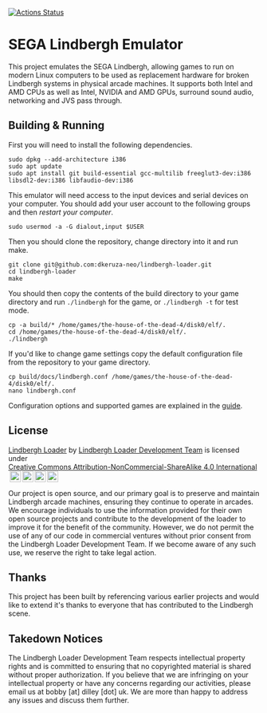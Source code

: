 [![Actions Status](https://github.com/dkeruza-neo/lindbergh-loader/actions/workflows/ci.yml/badge.svg)](https://github.com/dkeruza-neo/lindbergh-loader/actions)

# SEGA Lindbergh Emulator

This project emulates the SEGA Lindbergh, allowing games to run on modern Linux computers to be used as replacement hardware for broken Lindbergh systems in physical arcade machines. It supports both Intel and AMD CPUs as well as Intel, NVIDIA and AMD GPUs, surround sound audio, networking and JVS pass through.

## Building & Running

First you will need to install the following dependencies.

```shell
sudo dpkg --add-architecture i386
sudo apt update
sudo apt install git build-essential gcc-multilib freeglut3-dev:i386 libsdl2-dev:i386 libfaudio-dev:i386
```

This emulator will need access to the input devices and serial devices on your computer. You should add your user account to the following groups and then _restart your computer_.

```shell
sudo usermod -a -G dialout,input $USER
```

Then you should clone the repository, change directory into it and run make.

```shell
git clone git@github.com:dkeruza-neo/lindbergh-loader.git
cd lindbergh-loader
make
```

You should then copy the contents of the build directory to your game directory and run `./lindbergh` for the game, or `./lindbergh -t` for test mode.

```shell
cp -a build/* /home/games/the-house-of-the-dead-4/disk0/elf/.
cd /home/games/the-house-of-the-dead-4/disk0/elf/.
./lindbergh
```

If you'd like to change game settings copy the default configuration file from the repository to your game directory.

```shell
cp build/docs/lindbergh.conf /home/games/the-house-of-the-dead-4/disk0/elf/.
nano lindbergh.conf
```

Configuration options and supported games are explained in the [guide](docs/guide.md).

## License

<p xmlns:cc="http://creativecommons.org/ns#" xmlns:dct="http://purl.org/dc/terms/"><a property="dct:title" rel="cc:attributionURL" href="https://github.com/lindbergh-loader/">Lindbergh Loader</a> by <a rel="cc:attributionURL dct:creator" property="cc:attributionName" href="https://github.com/lindbergh-loader/">Lindbergh Loader Development Team</a> is licensed under <a href="https://creativecommons.org/licenses/by-nc-sa/4.0/?ref=chooser-v1" target="_blank" rel="license noopener noreferrer" style="display:inline-block;">Creative Commons Attribution-NonCommercial-ShareAlike 4.0 International<img style="height:22px!important;margin-left:3px;vertical-align:text-bottom;" src="https://mirrors.creativecommons.org/presskit/icons/cc.svg?ref=chooser-v1" alt=""><img style="height:22px!important;margin-left:3px;vertical-align:text-bottom;" src="https://mirrors.creativecommons.org/presskit/icons/by.svg?ref=chooser-v1" alt=""><img style="height:22px!important;margin-left:3px;vertical-align:text-bottom;" src="https://mirrors.creativecommons.org/presskit/icons/nc.svg?ref=chooser-v1" alt=""><img style="height:22px!important;margin-left:3px;vertical-align:text-bottom;" src="https://mirrors.creativecommons.org/presskit/icons/sa.svg?ref=chooser-v1" alt=""></a></p>

Our project is open source, and our primary goal is to preserve and maintain Lindbergh arcade machines, ensuring they continue to operate in arcades. We encourage individuals to use the information provided for their own open source projects and contribute to the development of the loader to improve it for the benefit of the community. However, we do not permit the use of any of our code in commercial ventures without prior consent from the Lindbergh Loader Development Team. If we become aware of any such use, we reserve the right to take legal action.

## Thanks

This project has been built by referencing various earlier projects and would like to extend it's thanks to everyone that has contributed to the Lindbergh scene.

## Takedown Notices

The Lindbergh Loader Development Team respects intellectual property rights and is committed to ensuring that no copyrighted material is shared without proper authorization. If you believe that we are infringing on your intellectual property or have any concerns regarding our activities, please email us at bobby [at] dilley [dot] uk. We are more than happy to address any issues and discuss them further.
